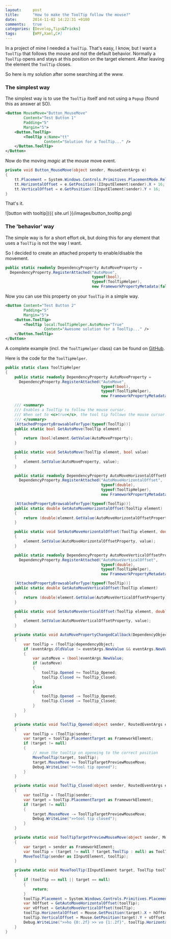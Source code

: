 ```yaml
---
layout:     post
title:      "How to make the ToolTip follow the mouse?"
date:       2014-11-02 14:22:31 +0100
comments:   true
categories: [Develop,Tips&Tricks]
tags:       [WPF,Xaml,C#]
---
```


In a project of mine I needed a `ToolTip`. That's easy, I know, but I want a `ToolTip` that follows the mouse and not the default behavior. Normally a `ToolTip` opens and stays at this position on the target element. After leaving the element the `ToolTip` closes.

So here is my solution after some searching at the www.

### The simplest way

The simplest way is to use the `ToolTip` itself and not using a `Popup` (found this as answer at SO).

```xml
<Button MouseMove="Button_MouseMove"
        Content="Test Button 1"
        Padding="5"
        Margin="5">
    <Button.ToolTip>
        <ToolTip x:Name="tt"
                 Content="Solution for a ToolTip..." />
    </Button.ToolTip>
</Button>
```

Now do the moving *magic* at the mouse move event.

```csharp
private void Button_MouseMove(object sender, MouseEventArgs e)
{
    tt.Placement = System.Windows.Controls.Primitives.PlacementMode.Relative;
    tt.HorizontalOffset = e.GetPosition((IInputElement)sender).X + 16;
    tt.VerticalOffset = e.GetPosition((IInputElement)sender).Y + 16;
}
```

That's it.

![button with tooltip]({{ site.url }}/images/button_tooltip.png)

### The 'behavior' way

The simple way is for a short effort ok, but doing this for any element that uses a `ToolTip` is not the way I want.

So I decided to create an attached property to enable/disable the movement.

```csharp
public static readonly DependencyProperty AutoMoveProperty =
  DependencyProperty.RegisterAttached("AutoMove",
                                      typeof(bool),
                                      typeof(ToolTipHelper),
                                      new FrameworkPropertyMetadata(false, AutoMovePropertyChangedCallback));
```

Now you can use this property on your `ToolTip` in a simple way.

```xml
<Button Content="Test Button 2"
        Padding="5"
        Margin="5">
    <Button.ToolTip>
        <ToolTip local:ToolTipHelper.AutoMove="True"
                 Content="Awesome solution for a ToolTip..." />
    </Button.ToolTip>
</Button>
```

A complete example (incl. the `ToolTipHelper` class) can be found on [GitHub](https://github.com/punker76/code-samples/tree/master/ToolTipAutoMoveSample).

Here is the code for the `ToolTipHelper`.

```csharp
public static class ToolTipHelper
{
    public static readonly DependencyProperty AutoMoveProperty =
      DependencyProperty.RegisterAttached("AutoMove",
                                          typeof(bool),
                                          typeof(ToolTipHelper),
                                          new FrameworkPropertyMetadata(false, AutoMovePropertyChangedCallback));

    /// <summary>
    /// Enables a ToolTip to follow the mouse cursor.
    /// When set to <c>true</c>, the tool tip follows the mouse cursor.
    /// </summary>
    [AttachedPropertyBrowsableForType(typeof(ToolTip))]
    public static bool GetAutoMove(ToolTip element)
    {
        return (bool)element.GetValue(AutoMoveProperty);
    }

    public static void SetAutoMove(ToolTip element, bool value)
    {
        element.SetValue(AutoMoveProperty, value);
    }

    public static readonly DependencyProperty AutoMoveHorizontalOffsetProperty =
      DependencyProperty.RegisterAttached("AutoMoveHorizontalOffset",
                                          typeof(double),
                                          typeof(ToolTipHelper),
                                          new FrameworkPropertyMetadata(16d));

    [AttachedPropertyBrowsableForType(typeof(ToolTip))]
    public static double GetAutoMoveHorizontalOffset(ToolTip element)
    {
        return (double)element.GetValue(AutoMoveHorizontalOffsetProperty);
    }

    public static void SetAutoMoveHorizontalOffset(ToolTip element, double value)
    {
        element.SetValue(AutoMoveHorizontalOffsetProperty, value);
    }

    public static readonly DependencyProperty AutoMoveVerticalOffsetProperty =
      DependencyProperty.RegisterAttached("AutoMoveVerticalOffset",
                                          typeof(double),
                                          typeof(ToolTipHelper),
                                          new FrameworkPropertyMetadata(16d));

    [AttachedPropertyBrowsableForType(typeof(ToolTip))]
    public static double GetAutoMoveVerticalOffset(ToolTip element)
    {
        return (double)element.GetValue(AutoMoveVerticalOffsetProperty);
    }

    public static void SetAutoMoveVerticalOffset(ToolTip element, double value)
    {
        element.SetValue(AutoMoveVerticalOffsetProperty, value);
    }

    private static void AutoMovePropertyChangedCallback(DependencyObject dependencyObject, DependencyPropertyChangedEventArgs eventArgs)
    {
        var toolTip = (ToolTip)dependencyObject;
        if (eventArgs.OldValue != eventArgs.NewValue && eventArgs.NewValue != null)
        {
            var autoMove = (bool)eventArgs.NewValue;
            if (autoMove)
            {
                toolTip.Opened += ToolTip_Opened;
                toolTip.Closed += ToolTip_Closed;
            }
            else
            {
                toolTip.Opened -= ToolTip_Opened;
                toolTip.Closed -= ToolTip_Closed;
            }
        }
    }

    private static void ToolTip_Opened(object sender, RoutedEventArgs e)
    {
        var toolTip = (ToolTip)sender;
        var target = toolTip.PlacementTarget as FrameworkElement;
        if (target != null)
        {
            // move the tooltip on openeing to the correct position
            MoveToolTip(target, toolTip);
            target.MouseMove += ToolTipTargetPreviewMouseMove;
            Debug.WriteLine(">>tool tip opened");
        }
    }

    private static void ToolTip_Closed(object sender, RoutedEventArgs e)
    {
        var toolTip = (ToolTip)sender;
        var target = toolTip.PlacementTarget as FrameworkElement;
        if (target != null)
        {
            target.MouseMove -= ToolTipTargetPreviewMouseMove;
            Debug.WriteLine(">>tool tip closed");
        }
    }

    private static void ToolTipTargetPreviewMouseMove(object sender, MouseEventArgs e)
    {
        var target = sender as FrameworkElement;
        var toolTip = (target != null ? target.ToolTip : null) as ToolTip;
        MoveToolTip(sender as IInputElement, toolTip);
    }

    private static void MoveToolTip(IInputElement target, ToolTip toolTip)
    {
        if (toolTip == null || target == null)
        {
            return;
        }
        toolTip.Placement = System.Windows.Controls.Primitives.PlacementMode.Relative;
        var hOffset = GetAutoMoveHorizontalOffset(toolTip);
        var vOffset = GetAutoMoveVerticalOffset(toolTip);
        toolTip.HorizontalOffset = Mouse.GetPosition(target).X + hOffset;
        toolTip.VerticalOffset = Mouse.GetPosition(target).Y + vOffset;
        Debug.WriteLine(">>ho {0:.2f} >> vo {1:.2f}", toolTip.HorizontalOffset, toolTip.VerticalOffset);
    }
}
```
